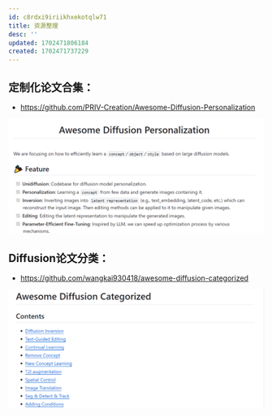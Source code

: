 ```yaml
---
id: c8rdxi9iriikhxekotqlw71
title: 资源整理
desc: ''
updated: 1702471806184
created: 1702471737229
---
```



## 定制化论文合集：

* https://github.com/PRIV-Creation/Awesome-Diffusion-Personalization

![图 1](assets/images/69bd912a7aa27d99fd7e6f447a82e1993f3dd087f5ac152b353d70ba2893c916.png)  



## Diffusion论文分类：
* https://github.com/wangkai930418/awesome-diffusion-categorized

![图 0](assets/images/12b9a7ab0c7ca9f23b8fd1e274486be3d2b6b1adf26afaf630ecd04852fb878e.png)  
